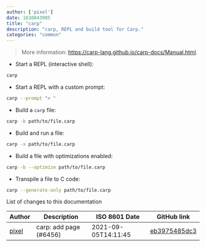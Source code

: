 ```yaml
---
author: ['pixel']
date: 1630843905
title: "carp"
description: "carp, REPL and build tool for Carp."
categories: "common"
---
```

> More information: <https://carp-lang.github.io/carp-docs/Manual.html>.

- Start a REPL (interactive shell):

```bash
carp
```

- Start a REPL with a custom prompt:

```bash
carp --prompt "> "
```

- Build a `carp` file:

```bash
carp -b path/to/file.carp
```

- Build and run a file:

```bash
carp -x path/to/file.carp
```

- Build a file with optimizations enabled:

```bash
carp -b --optimize path/to/file.carp
```

- Transpile a file to C code:

```bash
carp --generate-only path/to/file.carp
```
List of changes to this documentation


Author | Description | ISO 8601 Date | GitHub link
------|-----|-----|-----
[pixel](mailto:35269695+pixelcmtd@users.noreply.github.com) | carp: add page (#6456) | 2021-09-05T14:11:45 | [eb3975485dc3](https://github.com/tldr-pages/tldr/commit/eb3975485dc3913880bbbd072d391f1a90cb2db7)

